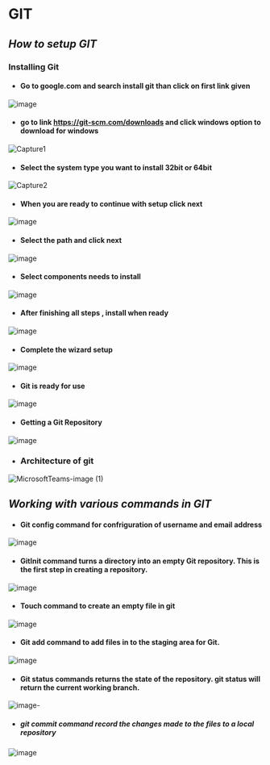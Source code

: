 # GIT
## *How to setup GIT* 
 ### Installing Git 
- #### Go to google.com and search install git than click on first link given 
![image](https://user-images.githubusercontent.com/103022040/162666314-24a033eb-560f-4ca7-b543-26e6ad8cf90a.png)
- #### go to link https://git-scm.com/downloads and click windows option to download for windows
![Capture1](https://user-images.githubusercontent.com/103022040/162666704-92f6a2b1-9c1f-41d3-90a4-4a91763c4156.PNG)
- #### Select the system type you want to install 32bit or 64bit
![Capture2](https://user-images.githubusercontent.com/103022040/162667091-80851cc6-c119-4fdd-99d8-484fb0e1e284.PNG)
- #### When you are ready to continue with setup click next
![image](https://user-images.githubusercontent.com/103022040/162667476-3a1c311a-a3e6-49d9-b444-5ff80346c857.png)
- #### Select the path and click next
![image](https://user-images.githubusercontent.com/103022040/162667645-a7ed3efe-3456-44c7-8340-40748b65eefd.png)
- #### Select components needs to install 
![image](https://user-images.githubusercontent.com/103022040/162667963-6bfaece3-15c6-4fcf-8a89-e499d6ac1393.png)
- #### After finishing all steps , install when ready
![image](https://user-images.githubusercontent.com/103022040/162668390-400f2a1d-66e9-4ec3-b66f-aa8ea1314759.png)
- #### Complete the wizard setup 
![image](https://user-images.githubusercontent.com/103022040/162668493-3437d7cd-29a3-4d30-87d4-927b6b67d22a.png)
- #### Git is ready for use
![image](https://user-images.githubusercontent.com/103022040/162668950-85f63b26-a832-4fe9-89bb-13e0cd286bd6.png)
- #### Getting a Git Repository
![image](https://user-images.githubusercontent.com/103022040/162670030-1c0bab38-2ebd-4b79-87b7-6ace9fbde566.png)
- ### Architecture of git
![MicrosoftTeams-image (1)](https://user-images.githubusercontent.com/103022040/162670654-11839646-2480-4ac2-aaa2-3206f506f6c2.png)
## *Working with various commands in GIT* 
- #### Git config command for confriguration of username and email address
![image](https://user-images.githubusercontent.com/103022040/162672236-340997bc-dc0b-4f12-8959-89cc6613ff82.png)
- #### GitInit command turns a directory into an empty Git repository. This is the first step in creating a repository.
![image](https://user-images.githubusercontent.com/103022040/162672895-11ea242b-245d-4042-8fbb-7a317aa4dc14.png)
- #### Touch command to create an empty file in git
![image](https://user-images.githubusercontent.com/103022040/162673699-128cf72a-11b9-41b4-b0c7-e7e1650a37aa.png)
- #### Git add command to add files in to the staging area for Git.
![image](https://user-images.githubusercontent.com/103022040/162673895-96f5621c-b670-4ac0-9c17-9a33532e8501.png)
 - #### Git status commands returns the state of the repository. git status will return the current working branch. 
 ![image](https://user-images.githubusercontent.com/103022040/162674660-11529647-8b02-4518-a848-b19d1b8aa2b2.png)-
- ##### git commit command record the changes made to the files to a local repository
 ![image](https://user-images.githubusercontent.com/103022040/162675641-0c2d194f-fd80-4fc8-b1ca-5c754ff79d11.png)
